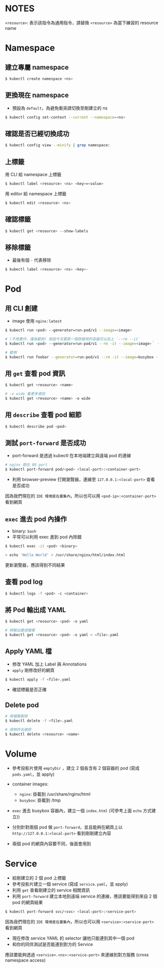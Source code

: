 # NOTES

`<resource>`: 表示該指令為通用指令，請替換 `<resource>` 為當下練習的 resource name

# Namespace

## 建立專屬 namespace

```bash
$ kubectl create namespace <ns>
```

## 更換現在 namespace

* 預設為 `default`，為避免衝突請切換至剛建立的 ns

```bash
$ kubectl config set-context --current --namespace=<ns>
```

## 確認是否已經切換成功

```bash
$ kubectl config view --minify | grep namespace:
```

## 上標籤

用 CLI 給 namespace 上標籤

```bash
$ kubectl label <resource> <ns> <key>=<value>
```

用 editor 給 namespace 上標籤

```bash
$ kubectl edit <resource> <ns>
```

## 確認標籤

```bash
$ kubectl get <resource> --show-labels
```

## 移除標籤

* 最後有個 `-` 代表移除

```bash
$ kubectl label <resource> <ns> <key>-
```

# Pod

## 用 CLI 創建

* image 使用 `nginx:latest`

```bash
$ kubectl run <pod> --generator=run-pod/v1 --image=<image>

# (不用實作，僅為範例) 假設今天要跑一個除錯用的容器可以加上 `--rm --it`
$ kubectl run <pod> --generator=run-pod/v1 --rm -it --image=<image>｀ - <binary>

# 範例
$ kubectl run foobar --generator=run-pod/v1 --rm -it --image=busybox - sh
```

## 用 `get` 查看 pod 資訊

```bash
$ kubectl get <resource> <name>

# -o wide 看更多資訊
$ kubectl get <resource> <name> -o wide
```

## 用 `describe` 查看 pod 細節 

```bash
$ kubectl describe pod <pod>
```

## 測試 `port-forward` 是否成功

* port-forward 是透過 kubectl 在本地端建立與遠端 pod 的連線

```bash
# nginx 跑在 80 port
$ kubectl port-forward pod/<pod> <local-port>:<container-port>
```

* 利用 browser-preview 打開瀏覽器，連線至 `127.0.0.1:<local-port>` 查看是否成功

因為我們現在的 `IDE 環境是在叢集內`，所以也可以用 `<pod-ip>:<container-port>` 看到網頁

## `exec` 進去 pod 內操作 

* binary: `bash`
* 平常可以利用 exec 進到 pod 內除錯

```bash
$ kubectl exec -it <pod> <binary>

> echo 'Hello World' > /usr/share/nginx/html/index.html
```

更新瀏覽器，應該得到不同結果 

## 查看 pod log

```bash
$ kubectl logs -f <pod> -c <container>
```

## 將 Pod 輸出成 YAML

```bash
$ kubectl get <resource> <pod> -o yaml

# 將輸出變成檔案
$ kubectl get <resource> <pod> -o yaml > <file>.yaml
```

## Apply YAML 檔

* 修改 YAML 加上 Label 與 Annotations
* `apply` 剛修改好的網頁

```bash
$ kubectl apply -f <file>.yaml
```

* 確認標籤是否正確

## Delete pod

```bash
# 用檔案刪除
$ kubectl delete -f <file>.yaml

# 用物件名刪除
$ kubectl delete <resource> <name>
```

# Volume

* 參考投影片使用 `emptyDir` ，建立 2 個各含有 2 個容器的 pod (寫成 `pods.yaml`，並 apply)

* container images:
  * `nginx`: 掛載到 /usr/share/nginx/html
  * `busybox`: 掛載到 /tmp

* `exec` 進去 busybox 容器內，建立一個 `index.html` (可參考上面 `echo` 方式建立))
* 分別針對兩個 pod 做 `port-forward`，並且能夠在網頁上以 `http://127.0.0.1:<local-port>` 看到剛剛建立內容
* 兩個 pod 的網頁內容要不同，後面會用到

# Service

* 給剛建立的 2 個 pod 上標籤
* 參考投影片建立一個 service (寫成 `service.yaml`，並 apply)
* 利用 `get` 查看剛建立的 service 相關資訊
* 利用 `port-forward` 建立本地到遠端 service 的連線，應該要能得到來自 2 個 pod 的網頁結果

```bash
$ kubectl port-forward svc/<svc> <local-port>:<service-port>
```

因為我們現在的 `IDE 環境是在叢集內`，所以也可以用 `<service>:<service-port>` 看到網頁

* 現在修改 service YAML 的 selector 讓他只能連到其中一個 pod
* 和你的同伴測試是否能連到對方的 Service 

應該要能夠透過 `<service>.<ns>:<service-port>` 來連線到對方服務 (cross namespace access)